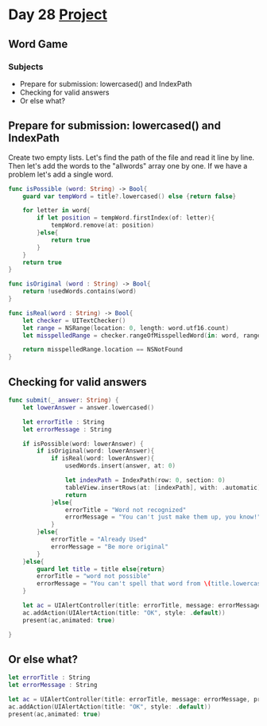 # Day 28 <a href="https://github.com/devmehmetates/365-day-of-code/tree/main/Project/Day27-29"> Project </a>

##  Word Game

### Subjects
 
+ Prepare for submission: lowercased() and IndexPath
+ Checking for valid answers
+ Or else what?

## Prepare for submission: lowercased() and IndexPath
Create two empty lists. Let's find the path of the file and read it line by line. Then let's add the words to the "allwords" array one by one. If we have a problem let's add a single word.
```swift
func isPossible (word: String) -> Bool{
    guard var tempWord = title?.lowercased() else {return false}

    for letter in word{
        if let position = tempWord.firstIndex(of: letter){
            tempWord.remove(at: position)
        }else{
            return true
        }
    }
    return true
}

func isOriginal (word : String) -> Bool{
    return !usedWords.contains(word)
}

func isReal(word : String) -> Bool{
    let checker = UITextChecker()
    let range = NSRange(location: 0, length: word.utf16.count)
    let misspelledRange = checker.rangeOfMisspelledWord(in: word, range: range, startingAt: 0, wrap: false, language: "en")

    return misspelledRange.location == NSNotFound
}

```

## Checking for valid answers
```swift
func submit(_ answer: String) {
    let lowerAnswer = answer.lowercased()

    let errorTitle : String
    let errorMessage : String

    if isPossible(word: lowerAnswer) {
        if isOriginal(word: lowerAnswer){
            if isReal(word: lowerAnswer){
                usedWords.insert(answer, at: 0)

                let indexPath = IndexPath(row: 0, section: 0)
                tableView.insertRows(at: [indexPath], with: .automatic)
                return
            }else{
                errorTitle = "Word not recognized"
                errorMessage = "You can't just make them up, you know!"
            }
        }else{
            errorTitle = "Already Used"
            errorMessage = "Be more original"
        }
    }else{
        guard let title = title else{return}
        errorTitle = "word not possible"
        errorMessage = "You can't spell that word from \(title.lowercased())."
    }

    let ac = UIAlertController(title: errorTitle, message: errorMessage, preferredStyle: .alert)
    ac.addAction(UIAlertAction(title: "OK", style: .default))
    present(ac,animated: true)

}
```
## Or else what?


```swift
let errorTitle : String
let errorMessage : String

let ac = UIAlertController(title: errorTitle, message: errorMessage, preferredStyle: .alert)
ac.addAction(UIAlertAction(title: "OK", style: .default))
present(ac,animated: true)
```
